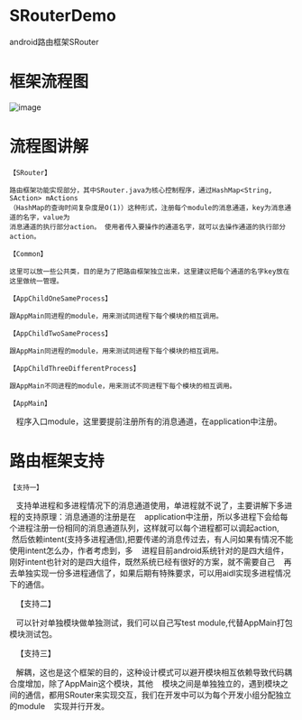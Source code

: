 # SRouterDemo
android路由框架SRouter
# 框架流程图
![image](https://github.com/sarlmoclen/SRouterDemo/blob/master/1499311950.jpg)
# 流程图讲解
    【SRouter】
    
    路由框架功能实现部分，其中SRouter.java为核心控制程序，通过HashMap<String, SAction> mActions
    （HashMap的查询时间复杂度是O(1)）这种形式，注册每个module的消息通道，key为消息通道的名字，value为
    消息通道的执行部分action。 使用者传入要操作的通道名字，就可以去操作通道的执行部分action。
             
    【Common】
    
    这里可以放一些公共类，目的是为了把路由框架独立出来，这里建议把每个通道的名字key放在这里做统一管理。
        
    【AppChildOneSameProcess】
    
    跟AppMain同进程的module，用来测试同进程下每个模块的相互调用。
        
    【AppChildTwoSameProcess】
    
    跟AppMain同进程的module，用来测试同进程下每个模块的相互调用。
        
    【AppChildThreeDifferentProcess】
    
    跟AppMain不同进程的module，用来测试不同进程下每个模块的相互调用。
        
    【AppMain】
    
    程序入口module，这里要提前注册所有的消息通道，在application中注册。
        
# 路由框架支持
    【支持一】
    
    支持单进程和多进程情况下的消息通道使用，单进程就不说了，主要讲解下多进程的支持原理：消息通道的注册是在
    application中注册，所以多进程下会给每个进程注册一份相同的消息通道队列，这样就可以每个进程都可以调起action,
    然后依赖intent(支持多进程通信),把要传递的消息传过去，有人问如果有情况不能使用intent怎么办，作者考虑到，多
    进程目前android系统针对的是四大组件，刚好intent也针对的是四大组件，既然系统已经有很好的方案，就不需要自己
    再去单独实现一份多进程通信了，如果后期有特殊要求，可以用aidl实现多进程情况下的通信。
    
    【支持二】
    
    可以针对单独模块做单独测试，我们可以自己写test module,代替AppMain打包模块测试包。
        
    【支持三】
    
    解耦，这也是这个框架的目的，这种设计模式可以避开模块相互依赖导致代码耦合度增加，除了AppMain这个模块，其他
    模块之间是单独独立的，遇到模块之间的通信，都用SRouter来实现交互，我们在开发中可以为每个开发小组分配独立的module
    实现并行开发。
